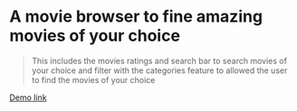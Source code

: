 # A movie browser to fine amazing movies of your choice
> This includes the movies ratings and search bar to search movies of your choice and filter with the categories feature to allowed the user to find the movies of your choice

[Demo link](http)